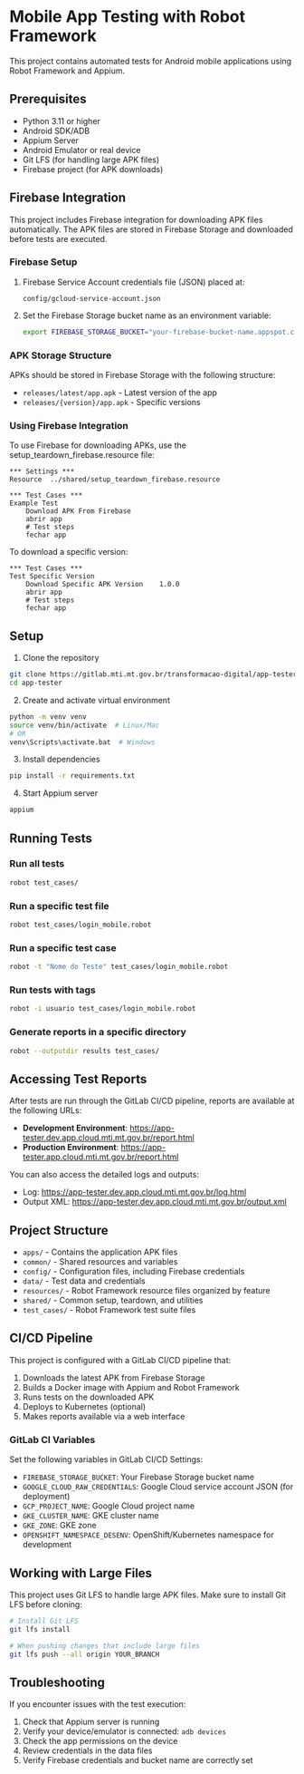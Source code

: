 # Mobile App Testing with Robot Framework

This project contains automated tests for Android mobile applications using Robot Framework and Appium.

## Prerequisites

- Python 3.11 or higher
- Android SDK/ADB
- Appium Server
- Android Emulator or real device
- Git LFS (for handling large APK files)
- Firebase project (for APK downloads)

## Firebase Integration

This project includes Firebase integration for downloading APK files automatically. The APK files are stored in Firebase Storage and downloaded before tests are executed.

### Firebase Setup

1. Firebase Service Account credentials file (JSON) placed at:
   ```
   config/gcloud-service-account.json
   ```

2. Set the Firebase Storage bucket name as an environment variable:
   ```bash
   export FIREBASE_STORAGE_BUCKET="your-firebase-bucket-name.appspot.com"
   ```

### APK Storage Structure

APKs should be stored in Firebase Storage with the following structure:
- `releases/latest/app.apk` - Latest version of the app
- `releases/{version}/app.apk` - Specific versions

### Using Firebase Integration

To use Firebase for downloading APKs, use the setup_teardown_firebase.resource file:

```robotframework
*** Settings ***
Resource  ../shared/setup_teardown_firebase.resource

*** Test Cases ***
Example Test
    Download APK From Firebase
    abrir app
    # Test steps
    fechar app
```

To download a specific version:
```robotframework
*** Test Cases ***
Test Specific Version
    Download Specific APK Version    1.0.0
    abrir app
    # Test steps
    fechar app
```

## Setup

1. Clone the repository
```bash
git clone https://gitlab.mti.mt.gov.br/transformacao-digital/app-tester.git
cd app-tester
```

2. Create and activate virtual environment
```bash
python -m venv venv
source venv/bin/activate  # Linux/Mac
# OR
venv\Scripts\activate.bat  # Windows
```

3. Install dependencies
```bash
pip install -r requirements.txt
```

4. Start Appium server
```bash
appium
```

## Running Tests

### Run all tests
```bash
robot test_cases/
```

### Run a specific test file
```bash
robot test_cases/login_mobile.robot
```

### Run a specific test case
```bash
robot -t "Nome do Teste" test_cases/login_mobile.robot
```

### Run tests with tags
```bash
robot -i usuario test_cases/login_mobile.robot
```

### Generate reports in a specific directory
```bash
robot --outputdir results test_cases/
```

## Accessing Test Reports

After tests are run through the GitLab CI/CD pipeline, reports are available at the following URLs:

- **Development Environment**: https://app-tester.dev.app.cloud.mti.mt.gov.br/report.html
- **Production Environment**: https://app-tester.app.cloud.mti.mt.gov.br/report.html

You can also access the detailed logs and outputs:
- Log: https://app-tester.dev.app.cloud.mti.mt.gov.br/log.html
- Output XML: https://app-tester.dev.app.cloud.mti.mt.gov.br/output.xml

## Project Structure

- `apps/` - Contains the application APK files
- `common/` - Shared resources and variables
- `config/` - Configuration files, including Firebase credentials
- `data/` - Test data and credentials
- `resources/` - Robot Framework resource files organized by feature
- `shared/` - Common setup, teardown, and utilities
- `test_cases/` - Robot Framework test suite files

## CI/CD Pipeline

This project is configured with a GitLab CI/CD pipeline that:
1. Downloads the latest APK from Firebase Storage
2. Builds a Docker image with Appium and Robot Framework
3. Runs tests on the downloaded APK
4. Deploys to Kubernetes (optional)
5. Makes reports available via a web interface

### GitLab CI Variables

Set the following variables in GitLab CI/CD Settings:

- `FIREBASE_STORAGE_BUCKET`: Your Firebase Storage bucket name
- `GOOGLE_CLOUD_RAW_CREDENTIALS`: Google Cloud service account JSON (for deployment)
- `GCP_PROJECT_NAME`: Google Cloud project name
- `GKE_CLUSTER_NAME`: GKE cluster name
- `GKE_ZONE`: GKE zone
- `OPENSHIFT_NAMESPACE_DESENV`: OpenShift/Kubernetes namespace for development

## Working with Large Files

This project uses Git LFS to handle large APK files. Make sure to install Git LFS before cloning:

```bash
# Install Git LFS
git lfs install

# When pushing changes that include large files
git lfs push --all origin YOUR_BRANCH
```

## Troubleshooting

If you encounter issues with the test execution:

1. Check that Appium server is running
2. Verify your device/emulator is connected: `adb devices`
3. Check the app permissions on the device
4. Review credentials in the data files
5. Verify Firebase credentials and bucket name are correctly set